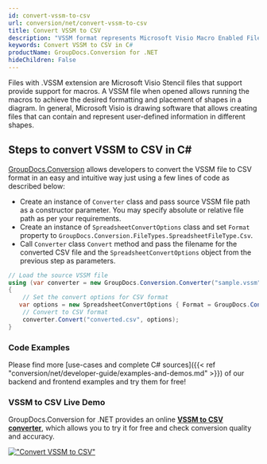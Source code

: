 ```yaml
---
id: convert-vssm-to-csv
url: conversion/net/convert-vssm-to-csv
title: Convert VSSM to CSV
description: "VSSM format represents Microsoft Visio Macro Enabled File Format with .vssm extension. Learn how to convert VSSM to CSV file programmatically in C# language using GroupDocs.Conversion for .NET library."
keywords: Convert VSSM to CSV in C#
productName: GroupDocs.Conversion for .NET
hideChildren: False
---
```


Files with .VSSM extension are Microsoft Visio Stencil files that support provide support for macros. A VSSM file when opened allows running the macros to achieve the desired formatting and placement of shapes in a diagram. In general, Microsoft Visio is drawing software that allows creating files that can contain and represent user-defined information in different shapes.

## Steps to convert VSSM to CSV in C#

[GroupDocs.Conversion](https://products.groupdocs.com/conversion/net) allows developers to convert the VSSM file to CSV format in an easy and intuitive way just using a few lines of code as described below:

* Create an instance of `Converter` class and pass source VSSM file path as a constructor parameter. You may specify absolute or relative file path as per your requirements. 
* Create an instance of `SpreadsheetConvertOptions` class and set `Format` property to `GroupDocs.Conversion.FileTypes.SpreadsheetFileType.Csv`.
* Call `Converter` class `Convert` method and pass the filename for the converted CSV file and the `SpreadsheetConvertOptions` object from the previous step as parameters.

```csharp
// Load the source VSSM file
using (var converter = new GroupDocs.Conversion.Converter("sample.vssm"))
{
    // Set the convert options for CSV format
   var options = new SpreadsheetConvertOptions { Format = GroupDocs.Conversion.FileTypes.SpreadsheetFileType.Csv };
    // Convert to CSV format
    converter.Convert("converted.csv", options);
}
```

### Code Examples

Please find more [use-cases and complete C# sources]({{< ref "conversion/net/developer-guide/examples-and-demos.md" >}}) of our backend and frontend examples and try them for free!

### VSSM to CSV Live Demo

GroupDocs.Conversion for .NET provides an online [**VSSM to CSV converter**](https://products.groupdocs.app/conversion/vssm-to-csv), which allows you to try it for free and check conversion quality and accuracy.

[!["Convert VSSM to CSV"](conversion/net/images/convert-to-csv/convert-vssm-to-csv.png)](https://products.groupdocs.app/conversion/vssm-to-csv)